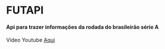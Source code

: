 # FUTAPI

#### Api para trazer informações da rodada do brasileirão  série A

Vídeo Youtube [Aqui](https://youtu.be/Q77DBB7aOrI)
 
